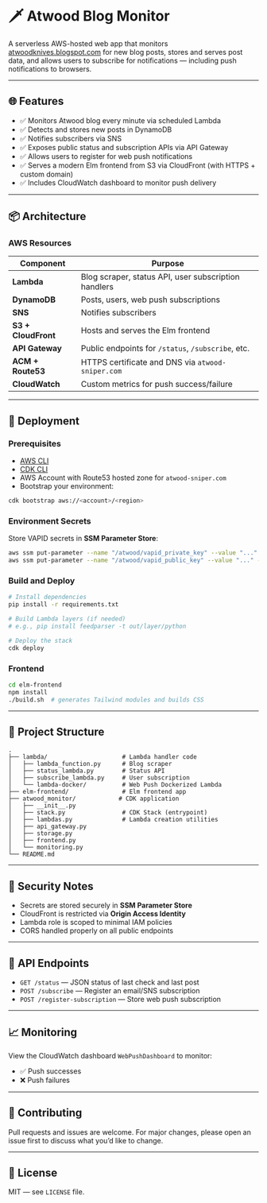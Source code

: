 # 🗡️ Atwood Blog Monitor

A serverless AWS-hosted web app that monitors [atwoodknives.blogspot.com](https://atwoodknives.blogspot.com/) for new blog posts, stores and serves post data, and allows users to subscribe for notifications — including push notifications to browsers.

---

## 🌐 Features

- ✅ Monitors Atwood blog every minute via scheduled Lambda
- ✅ Detects and stores new posts in DynamoDB
- ✅ Notifies subscribers via SNS
- ✅ Exposes public status and subscription APIs via API Gateway
- ✅ Allows users to register for web push notifications
- ✅ Serves a modern Elm frontend from S3 via CloudFront (with HTTPS + custom domain)
- ✅ Includes CloudWatch dashboard to monitor push delivery

---

## 📦 Architecture

### AWS Resources

| Component         | Purpose                                                  |
|------------------|----------------------------------------------------------|
| **Lambda**        | Blog scraper, status API, user subscription handlers     |
| **DynamoDB**      | Posts, users, web push subscriptions                     |
| **SNS**           | Notifies subscribers                                     |
| **S3 + CloudFront** | Hosts and serves the Elm frontend                       |
| **API Gateway**   | Public endpoints for `/status`, `/subscribe`, etc.      |
| **ACM + Route53** | HTTPS certificate and DNS via `atwood-sniper.com`       |
| **CloudWatch**    | Custom metrics for push success/failure                  |

---

## 🚀 Deployment

### Prerequisites

- [AWS CLI](https://docs.aws.amazon.com/cli/latest/userguide/install-cliv2.html)
- [CDK CLI](https://docs.aws.amazon.com/cdk/latest/guide/work-with-cdk-python.html)
- AWS Account with Route53 hosted zone for `atwood-sniper.com`
- Bootstrap your environment:

```sh
cdk bootstrap aws://<account>/<region>
```

### Environment Secrets

Store VAPID secrets in **SSM Parameter Store**:

```sh
aws ssm put-parameter --name "/atwood/vapid_private_key" --value "..." --type "SecureString"
aws ssm put-parameter --name "/atwood/vapid_public_key" --value "..." --type "String"
```

### Build and Deploy

```bash
# Install dependencies
pip install -r requirements.txt

# Build Lambda layers (if needed)
# e.g., pip install feedparser -t out/layer/python

# Deploy the stack
cdk deploy
```

### Frontend

```bash
cd elm-frontend
npm install
./build.sh  # generates Tailwind modules and builds CSS
```

---

## 📂 Project Structure

```
.
├── lambda/                     # Lambda handler code
│   ├── lambda_function.py      # Blog scraper
│   ├── status_lambda.py        # Status API
│   ├── subscribe_lambda.py     # User subscription
│   └── lambda-docker/          # Web Push Dockerized Lambda
├── elm-frontend/               # Elm frontend app
├── atwood_monitor/            # CDK application
│   ├── __init__.py
│   ├── stack.py                # CDK Stack (entrypoint)
│   ├── lambdas.py              # Lambda creation utilities
│   ├── api_gateway.py
│   ├── storage.py
│   ├── frontend.py
│   └── monitoring.py
└── README.md
```

---

## 🔐 Security Notes

- Secrets are stored securely in **SSM Parameter Store**
- CloudFront is restricted via **Origin Access Identity**
- Lambda role is scoped to minimal IAM policies
- CORS handled properly on all public endpoints

---

## 🧪 API Endpoints

- `GET /status` — JSON status of last check and last post
- `POST /subscribe` — Register an email/SNS subscription
- `POST /register-subscription` — Store web push subscription

---

## 📈 Monitoring

View the CloudWatch dashboard `WebPushDashboard` to monitor:

- ✅ Push successes
- ❌ Push failures

---

## 🤝 Contributing

Pull requests and issues are welcome. For major changes, please open an issue first to discuss what you’d like to change.

---

## 📄 License

MIT — see `LICENSE` file.
